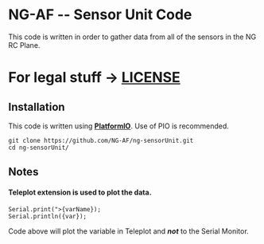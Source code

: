 # NG-AF -- Sensor Unit Code
This code is written in order to gather data from all of the sensors in the NG RC Plane.

# For legal stuff -> [LICENSE](./LICENSE.md)

## Installation

This code is written using **[PlatformIO](https://www.google.com/url?sa=t&rct=j&q=&esrc=s&source=web&cd=&cad=rja&uact=8&ved=2ahUKEwjf8JaWjYyAAxWaRvEDHYyaD2wQFnoECAoQAQ&url=https%3A%2F%2Fplatformio.org%2F&usg=AOvVaw0bbbRbV8IEdG0oFFV7AHHw&opi=89978449)**. Use of PIO is recommended.

```
git clone https://github.com/NG-AF/ng-sensorUnit.git
cd ng-sensorUnit/
```

## Notes
#### Teleplot extension is used to plot the data. 
```
Serial.print(">{varName});
Serial.println({var});
```
Code above will plot the variable in Teleplot and ***not*** to the Serial Monitor.